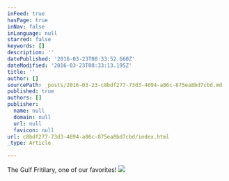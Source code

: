 ```yaml
---
inFeed: true
hasPage: true
inNav: false
inLanguage: null
starred: false
keywords: []
description: ''
datePublished: '2016-03-23T08:33:52.660Z'
dateModified: '2016-03-23T08:33:13.195Z'
title: ''
author: []
sourcePath: _posts/2016-03-23-c8bdf277-73d3-4694-a86c-875ea8bd7cbd.md
published: true
authors: []
publisher:
  name: null
  domain: null
  url: null
  favicon: null
url: c8bdf277-73d3-4694-a86c-875ea8bd7cbd/index.html
_type: Article

---
```

The Gulf Fritilary, one of our favorites!
![](https://the-grid-user-content.s3-us-west-2.amazonaws.com/768cb0e3-58a7-44d0-9baa-8a717213bf30.jpg)